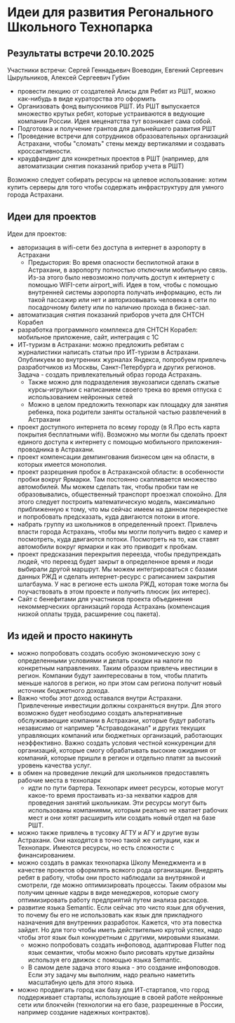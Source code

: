 # Идеи для развития Регонального Школьного Технопарка


## Результаты встречи 20.10.2025

Участники встречи: Сергей Геннадьевич Воеводин, Евгений Сергеевич Цырульников, Алексей Сергеевич Губин

 - провести лекцию от создателей Алисы для Ребят из РШТ, можно как-нибудь в виде кураторства это оформить
 - Организовать фонд выпускников РШТ. Из РШТ выпускается множество крутых ребят, которые устраиваются в ведующие компании России. Идея меценатства тут возникает сама собой.
 - Подготовка и получение грантов для дальнейшего развития РШТ
 - Проведение встречи для сотрудников образовательных организаций Астрахани, чтобы "сломать" стены между вертикалями и создавать кроссактивности.
 - краудфандинг для конкретных проектов в РШТ (например, для автоматизации снятия показаний прибор учета в РШТ)

Возможно следует собирать ресурсы на целевое использование: хотим купить серверы для того чтобы содержать инфраструктуру для умного города Астрахани.

## Идеи для проектов

Идеи для проектов:
 - авторизация в wifi-сети без доступа в интернет в аэропорту в Астрахани
    - Предыстория: Во время опасности беспилотной атаки в Астрахани, в аэропорту полностью отключили мобильную связь. Из-за этого было невозможно получить доступ к интернету с помощью WIFI-сети airport_wifi. Идея в том, чтобы с помощью внутренней системы аэропорта получать информацию, есть ли такой пассажир или нет и авторизовывать человека в сети по посадочному билету или по наличию прохода в бизнес-зал.
 - автоматизация снятия показаний приборов учета для СНТСН Корабел
 - разработка программного комплекса для СНТСН Корабел: мобильное приложение, сайт, интеграция с 1C
 - ИТ-туризм в Астрахани: можно предложить ребятам с журналистики написать статьи про ИТ-туризм в Астрахани. Опубликуем во внутренних журналах Яндекса, попробуем привлечь разработчиков из Москвы, Санкт-Петербурга и других регионов. Задача - создать привлекательный образ города Астрахань.
    - Также можно для подразделения звукозаписи сделать сжатые курсы-игрульки с написанием своего трека во время отпуска с использованием нейронных сетей
    - Можно в целом предложить технопарк как площадку для занятия ребенка, пока родители заняты остальной частью развлечений в Астрахани
 - проект доступного интернета по всему городу (в Я.Про есть карта покрытия бесплатными wifi). Возможно мы могли бы сделать проект единого доступа к интернету с помощью мобильного приложения-проводника в Астрахани.
 - проект компенсации демпингования бизнесом цен на области, в которых имеется монополия.
 - проект разрешения пробок в Астраханской области: в особенности пробки вокруг Ярмарки. Там постоянно скапливается множество автомобилей. Мы можем сделать так, чтобы пробки там не образовывались, общественный транспорт проезжал спокойно. Для этого следует построить математическую модель, максимально приближенную к тому, что мы сейчас имеем на данном перекрестке и попробовать предсказать, куда двигаются потоки в итоге.
 - набрать группу из школьников в определенный проект. Привлечь власти города Астрахань, чтобы мы могли получить видео с камер и посмотреть, куда двигаются потоки. Посмотреть на то, как ставят автомобили вокруг ярмарки и как это приводит к пробкам.
 - проект предсказания перекрытия переезда, чтобы предупреждать людей, что переезд будет закрыт в определенное время и люди выбирали другой маршрут. Мы можем интегрироваться с базами данных РЖД и сделать интернет-ресурс с раписанием закрытия шлагбаума. У нас в регионе есть школа РЖД, которая тоже могла бы поучаствовать в этом проекте и получить плюсик (их интерес).
 - Сайт с бенефитами для участников проекта объединения некоммерческих организаций города Астрахань (компенсация низкой оплаты труда, расширение соц пакета).

## Из идей и просто накинуть

 - можно попробовать создать особую экономическую зону с определенными условиями и делать скидки на налоги по конкретным направлениях. Таким образом привлечь ивестиции в регион. Компании будут заинтересованы в том, чтобы платить меньше налогов в регион, но при этом сам региона получит новый источник бюджетного дохода.
 - Важно чтобы этот доход оставался внутри Астрахани. Привлеченные инвестиции должны сохраняться внутри. Для этого возможно будет необзодимо создать альтернативные обслуживающие компании в Астрахани, которые будут работать независимо от например "Астраводоканал" и других текущих управляющих компаний или бюджетных организаций, работающих неэффективно. Важно создать условия честной конкуренции для организаций, которые смогу обрабатывать высокие ожидания от компаний, которые пришли в регион и отдельно платят за высокий уровень качества услуг.
 - в обмен на проведение лекций для школьников предоставлять рабочие места в технопарк
    - идти по пути бартера. Технопарк имеет ресурсы, которые могут какое-то время простаивать из-за нехватки кадров для проведения занятий школьникам. Эти ресурсы могут быть использованы компаниями, которым реально не хватает рабочих мест и они хотят расширить или создать новый отдел на базе РШТ.
 - можно также привлечь в тусовку АГТУ и АГУ и другие вузы Астрахани. Они находятся в точно такой же ситуации, как и Технопарк. Имеются ресурсы, но есть сложности с финансированием.
 - можно создать в рамках технопарка Школу Менеджмента и в качестве проектов оформлять всякого рода организации. Внедрять ребят в работу, чтобы они просто наблюдали за внутрянкой и смотрели, где можно оптимизировать процессы. Таким образом мы получим ценные кадры в виде менеджеров, которые смогу оптимизировать работу предприятий путем анализа расходов.
 - развитие языка Semantic. Если сейчас это чисто язык для обучения, то почему бы его не использовать как язык для прикладного назначения для внутренних разработок. Кажется, что эта повестка зайдет. Но для того чтобы иметь действительно крутой успех, надо чтобы этот язык был конкуретным с другими, мировыми языками.
    - можно попробовать создать инфоповод, адаптировав Flutter под язык семантик, чтобы можно было рисовать крутые дизайны используя его движок с помощью языка Semantic.
    - В самом деле задача этого языка - это создание инфоповодов. Если эту задачу мы выполним, надо реально наметить масштабную цель для этого языка.
 - можно продвигать город как базу для ИТ-стартапов, что город поддерживает стартапы, использующие в своей работе нейронные сети или блокчейн (технологии на его базе, разрешенные в России, например создание надежных контрактов).

